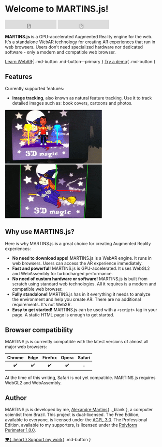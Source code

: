 # Welcome to MARTINS.js!

<iframe src="https://ghbtns.com/github-btn.html?user=alemart&repo=martins-js&type=star&count=true&size=large" frameborder="0" scrolling="0" width="170" height="30" title="GitHub"></iframe> <iframe src="https://ghbtns.com/github-btn.html?user=alemart&repo=martins-js&type=watch&count=true&size=large&v=2" frameborder="0" scrolling="0" width="170" height="30" title="GitHub"></iframe>

**MARTINS.js** is a GPU-accelerated Augmented Reality engine for the web. It's a standalone WebAR technology for creating AR experiences that run in web browsers. Users don't need specialized hardware nor dedicated software - only a modern and compatible web browser.

[Learn WebAR](./introduction.md){ .md-button .md-button--primary } [Try a demo](../demo/instructions.md){ .md-button }

## Features

Currently supported features:

* **Image tracking**, also known as natural feature tracking. Use it to track detailed images such as: book covers, cartoons and photos.

![WebAR demo](../img/demo-aframe.gif) ![WebAR demo](../img/demo-hello.gif)

## Why use MARTINS.js?

Here is why MARTINS.js is a great choice for creating Augmented Reality experiences:

* **No need to download apps!** MARTINS.js is a WebAR engine. It runs in web browsers. Users can access the AR experience immediately.
* **Fast and powerful!** MARTINS.js is GPU-accelerated. It uses WebGL2 and WebAssembly for turbocharged performance.
* **No need of custom hardware or software!** MARTINS.js is built from scratch using standard web technologies. All it requires is a modern and compatible web browser.
* **Fully standalone!** MARTINS.js has in it everything it needs to analyze the environment and help you create AR. There are no additional requirements. It's not WebXR.
* **Easy to get started!** MARTINS.js can be used with a `<script>` tag in your page. A static HTML page is enough to get started.

## Browser compatibility

MARTINS.js is currently compatible with the latest versions of almost all major web browsers:

| Chrome | Edge | Firefox | Opera | Safari |
|:------:|:----:|:-------:|:-----:|:------:|
| :heavy_check_mark: | :heavy_check_mark: | :heavy_check_mark: | :heavy_check_mark: | - |

At the time of this writing, Safari is not yet compatible. MARTINS.js requires WebGL2 and WebAssembly.

## Author

MARTINS.js is developed by me, [Alexandre Martins](https://github.com/alemart){ ._blank }, a computer scientist from Brazil. This project is dual-licensed. The Free Edition, available to everyone, is licensed under the [AGPL 3.0](../license/agpl-3.0.md). The Professional Edition, available to my supporters, is licensed under the [Polyform Perimeter 1.0.0](../license/PolyForm-Perimeter-1.0.0-1.md).

[:heart:{ .heart } Support my work](../support-my-work.md){ .md-button }